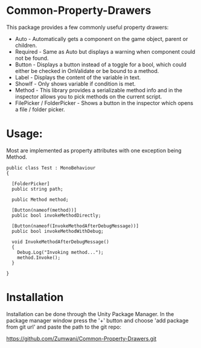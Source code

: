 # Common-Property-Drawers

This package provides a few commonly useful property drawers:
* Auto - Automatically gets a component on the game object, parent or children.
* Required - Same as Auto but displays a warning when component could not be found.
* Button - Displays a button instead of a toggle for a bool, which could either be checked in OnValidate or be bound to a method.
* Label - Displays the content of the variable in text.
* ShowIf - Only shows variable if condition is met.
* Method - This library provides a serializable method info and in the inspector allows you to pick methods on the current script. 
* FilePicker / FolderPicker - Shows a button in the inspector which opens a file / folder picker.

# Usage:
Most are implemented as property attributes with one exception being Method.

```
public class Test : MonoBehaviour
{

  [FolderPicker]
  public string path;

  public Method method;

  [Button(nameof(method))]
  public bool invokeMethodDirectly;

  [Button(nameof(InvokeMethodAfterDebugMessage))]
  public bool invokeMethodWithDebug;

  void InvokeMethodAfterDebugMessage()
  {
    Debug.Log("Invoking method...");
    method.Invoke();
  }

}
```

# Installation
Installation can be done through the Unity Package Manager.
In the package manager window press the '+' button and choose 'add package from git url' and paste the path to the git repo:

https://github.com/Zumwani/Common-Property-Drawers.git
